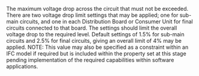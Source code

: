 The maximum voltage drop across the circuit that must not be exceeded. 
There are two  voltage drop limit settings that may be applied; one for sub-main circuits, and one in each Distribution Board or Consumer Unit for final circuits connected to that board. The settings should limit the overall voltage drop to the required level. Default settings of 1.5% for sub-main circuits and 2.5% for final circuits, giving an overall limit of 4% may be applied.
NOTE: This value may also be specified as a constraint within an IFC model if required but is included within the property set at this stage pending implementation of the required capabilities within software applications.

